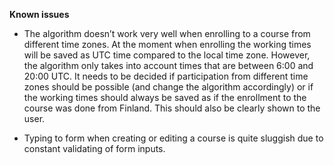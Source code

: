 **Known issues**

* The algorithm doesn’t work very well when enrolling to a course from different time zones. At the moment when enrolling the working times will be saved as UTC time compared to the local time zone. However, the algorithm only takes into account times that are between 6:00 and 20:00 UTC. It needs to be decided if participation from different time zones should be possible (and change the algorithm accordingly) or if the working times should always be saved as if the enrollment to the course was done from Finland. This should also be clearly shown to the user.

* Typing to form when creating or editing a course is quite sluggish due to constant validating of form inputs.